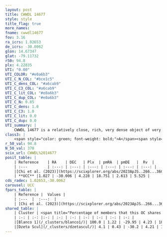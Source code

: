 ```yaml
---
layout: post
title: CWWDL 14677
style: style
title_flag: true
more_names: 
fname: cwwdl14677
fov: 3.16
ra_icrs: 1.02653
de_icrs: -30.0062
glon: 14.67347
glat: -79.11732
r50: 94.8
plx: 4.22835
UTI: "0.00"
UTI_COLOR: "#e0a6b3"
UTI_C_N_COL: "#bce1c5"
UTI_C_dens_COL: "#a6cab9"
UTI_C_C3_COL: "#a6cab9"
UTI_C_lit_COL: "#e0a6b3"
UTI_C_dup_COL: "#e0a6b3"
UTI_C_N: 0.85
UTI_C_dens: 1.0
UTI_C_C3: 1.0
UTI_C_lit: 0.0
UTI_C_dup: 0.0
UTI_summary: |
    CWWDL 14677 is a relatively close, rich, very dense object of very high C3 quality. It was recently reported in the literature.<br><br><span style="color: #99180f; font-weight: bold;">Warning: </span>This is very likely a duplicate object, which shares a large percentage of members with at least one previously reported entry.
class3: |
    <span style="color: green; font-weight: bold;">A</span><span style="color: green; font-weight: bold;">A</span>
r_50_val: 94.8
N_50_val: 370
scix_url: CWWDL%2014677
posit_table: |
    | Reference    | RA    | DEC   | Plx  | pmRA  | pmDE   |  Rv  |
    | :---         | :---: | :---: | :---: | :---: | :---: | :---: |
    |[Chi et al. (2023)](https://scixplorer.org/abs/2023ApJS..266...36C) | 0.953 | -30.002 | 4.223 | 18.721 | 2.611 | 3.682 |
    | **UCC** |1.027 | -30.006 | 4.228 | 18.751 | 2.613 | 5.525 | 
cds_radec: 1.02653,-30.0062
carousel: UCC
fpars_table: |
    | Reference |  Values |
    | :---  |  :---:  |
    | [Chi et al. (2023)](https://scixplorer.org/abs/2023ApJS..266...36C) | `logAge=6.68, Z=0.07` |
shared_table: |
    | Cluster | <span title="Percentage of members that this OC shares with the ones listed">%</span>   | RA   | DEC   | Plx   | pmRA  | pmDE  | Rv | UTI |
    | :-: | :-: |:-: | :-: | :-: | :-: | :-: | :-: | :-: |
    |[Blanco 1](/_clusters/blanco1/)| 100.0 | 1.22 | -29.95 | 4.23 | 18.75 | 2.6 | 5.19 |1.0 |
    |[Dzeta Scul](/_clusters/dzetascul/)| 4.1 | 0.43 | -30.2 | 4.21 | 18.72 | 2.39 | 6.9 |0.12 |
---
```

